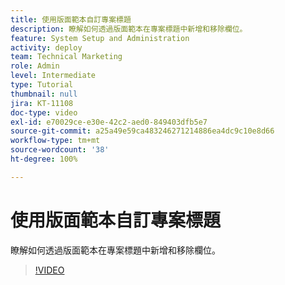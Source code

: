 ```yaml
---
title: 使用版面範本自訂專案標題
description: 瞭解如何透過版面範本在專案標題中新增和移除欄位。
feature: System Setup and Administration
activity: deploy
team: Technical Marketing
role: Admin
level: Intermediate
type: Tutorial
thumbnail: null
jira: KT-11108
doc-type: video
exl-id: e70029ce-e30e-42c2-aed0-849403dfb5e7
source-git-commit: a25a49e59ca483246271214886ea4dc9c10e8d66
workflow-type: tm+mt
source-wordcount: '38'
ht-degree: 100%

---
```


# 使用版面範本自訂專案標題

瞭解如何透過版面範本在專案標題中新增和移除欄位。

>[!VIDEO](https://video.tv.adobe.com/v/3409081)
